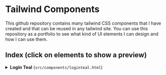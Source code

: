 # Tailwind Components

This github repository contains many tailwind CSS components that I have created and that can be reused in any tailwind site.
You can use this repository as a portfolio to see what kind of UI elements I can design and how I can use them.

## Index (click on elements to show a preview)

<details>
    <summary><b>Login Teal</b> (<code>src/components/loginteal.html</code>)</summary>
    <img alt="Login Teal" src="/previews/loginteal.png">
</details>
